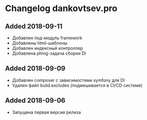 # Changelog dankovtsev.pro

## Added 2018-09-11
  - Добавлен под-модуль framework
  - Добавлены html-шаблоны
  - Добавлен индексный контроллер
  - Добавлена phing-задача сборки DI

## Added 2018-09-09
  - Добавлен composer с зависимостями symfony для DI
  - Удален файл build.excludes (подмешивается в CI/CD системе)

## Added 2018-09-06
  - Запущена первая версия релиза
